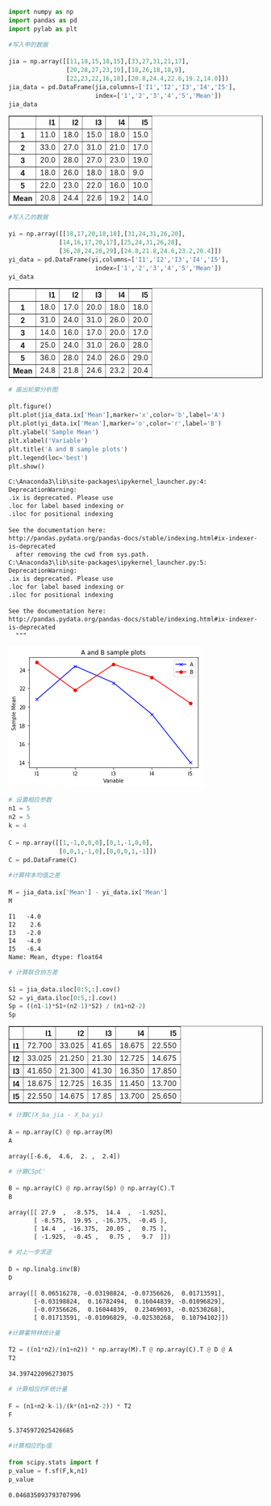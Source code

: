 

```python
import numpy as np
import pandas as pd
import pylab as plt
```


```python
#写入甲的数据

jia = np.array([[11,18,15,18,15],[33,27,31,21,17],
                [20,28,27,23,19],[18,26,18,18,9],
                [22,23,22,16,10],[20.8,24.4,22.6,19.2,14.0]])
jia_data = pd.DataFrame(jia,columns=['I1','I2','I3','I4','I5'],
                        index=['1','2','3','4','5','Mean'])
jia_data
```




<div>
<style>
    .dataframe thead tr:only-child th {
        text-align: right;
    }

    .dataframe thead th {
        text-align: left;
    }

    .dataframe tbody tr th {
        vertical-align: top;
    }
</style>
<table border="1" class="dataframe">
  <thead>
    <tr style="text-align: right;">
      <th></th>
      <th>I1</th>
      <th>I2</th>
      <th>I3</th>
      <th>I4</th>
      <th>I5</th>
    </tr>
  </thead>
  <tbody>
    <tr>
      <th>1</th>
      <td>11.0</td>
      <td>18.0</td>
      <td>15.0</td>
      <td>18.0</td>
      <td>15.0</td>
    </tr>
    <tr>
      <th>2</th>
      <td>33.0</td>
      <td>27.0</td>
      <td>31.0</td>
      <td>21.0</td>
      <td>17.0</td>
    </tr>
    <tr>
      <th>3</th>
      <td>20.0</td>
      <td>28.0</td>
      <td>27.0</td>
      <td>23.0</td>
      <td>19.0</td>
    </tr>
    <tr>
      <th>4</th>
      <td>18.0</td>
      <td>26.0</td>
      <td>18.0</td>
      <td>18.0</td>
      <td>9.0</td>
    </tr>
    <tr>
      <th>5</th>
      <td>22.0</td>
      <td>23.0</td>
      <td>22.0</td>
      <td>16.0</td>
      <td>10.0</td>
    </tr>
    <tr>
      <th>Mean</th>
      <td>20.8</td>
      <td>24.4</td>
      <td>22.6</td>
      <td>19.2</td>
      <td>14.0</td>
    </tr>
  </tbody>
</table>
</div>




```python
#写入乙的数据

yi = np.array([[18,17,20,18,18],[31,24,31,26,20],
              [14,16,17,20,17],[25,24,31,26,28],
              [36,28,24,26,29],[24.8,21.8,24.6,23.2,20.4]])
yi_data = pd.DataFrame(yi,columns=['I1','I2','I3','I4','I5'],
                        index=['1','2','3','4','5','Mean'])
yi_data
```




<div>
<style>
    .dataframe thead tr:only-child th {
        text-align: right;
    }

    .dataframe thead th {
        text-align: left;
    }

    .dataframe tbody tr th {
        vertical-align: top;
    }
</style>
<table border="1" class="dataframe">
  <thead>
    <tr style="text-align: right;">
      <th></th>
      <th>I1</th>
      <th>I2</th>
      <th>I3</th>
      <th>I4</th>
      <th>I5</th>
    </tr>
  </thead>
  <tbody>
    <tr>
      <th>1</th>
      <td>18.0</td>
      <td>17.0</td>
      <td>20.0</td>
      <td>18.0</td>
      <td>18.0</td>
    </tr>
    <tr>
      <th>2</th>
      <td>31.0</td>
      <td>24.0</td>
      <td>31.0</td>
      <td>26.0</td>
      <td>20.0</td>
    </tr>
    <tr>
      <th>3</th>
      <td>14.0</td>
      <td>16.0</td>
      <td>17.0</td>
      <td>20.0</td>
      <td>17.0</td>
    </tr>
    <tr>
      <th>4</th>
      <td>25.0</td>
      <td>24.0</td>
      <td>31.0</td>
      <td>26.0</td>
      <td>28.0</td>
    </tr>
    <tr>
      <th>5</th>
      <td>36.0</td>
      <td>28.0</td>
      <td>24.0</td>
      <td>26.0</td>
      <td>29.0</td>
    </tr>
    <tr>
      <th>Mean</th>
      <td>24.8</td>
      <td>21.8</td>
      <td>24.6</td>
      <td>23.2</td>
      <td>20.4</td>
    </tr>
  </tbody>
</table>
</div>




```python
# 画出轮廓分析图

plt.figure()
plt.plot(jia_data.ix['Mean'],marker='x',color='b',label='A')
plt.plot(yi_data.ix['Mean'],marker='o',color='r',label='B')
plt.ylabel('Sample Mean')
plt.xlabel('Variable')
plt.title('A and B sample plots')
plt.legend(loc='best')
plt.show()
```

    C:\Anaconda3\lib\site-packages\ipykernel_launcher.py:4: DeprecationWarning: 
    .ix is deprecated. Please use
    .loc for label based indexing or
    .iloc for positional indexing
    
    See the documentation here:
    http://pandas.pydata.org/pandas-docs/stable/indexing.html#ix-indexer-is-deprecated
      after removing the cwd from sys.path.
    C:\Anaconda3\lib\site-packages\ipykernel_launcher.py:5: DeprecationWarning: 
    .ix is deprecated. Please use
    .loc for label based indexing or
    .iloc for positional indexing
    
    See the documentation here:
    http://pandas.pydata.org/pandas-docs/stable/indexing.html#ix-indexer-is-deprecated
      """
    


![png](output_3_1.png)



```python
# 设置相应参数
n1 = 5
n2 = 5
k = 4

C = np.array([[1,-1,0,0,0],[0,1,-1,0,0],
              [0,0,1,-1,0],[0,0,0,1,-1]])
C = pd.DataFrame(C)
```


```python
#计算样本均值之差

M = jia_data.ix['Mean'] - yi_data.ix['Mean']
M
```




    I1   -4.0
    I2    2.6
    I3   -2.0
    I4   -4.0
    I5   -6.4
    Name: Mean, dtype: float64




```python
# 计算联合协方差

S1 = jia_data.iloc[0:5,:].cov()
S2 = yi_data.iloc[0:5,:].cov()
Sp = ((n1-1)*S1+(n2-1)*S2) / (n1+n2-2)
Sp
```




<div>
<style>
    .dataframe thead tr:only-child th {
        text-align: right;
    }

    .dataframe thead th {
        text-align: left;
    }

    .dataframe tbody tr th {
        vertical-align: top;
    }
</style>
<table border="1" class="dataframe">
  <thead>
    <tr style="text-align: right;">
      <th></th>
      <th>I1</th>
      <th>I2</th>
      <th>I3</th>
      <th>I4</th>
      <th>I5</th>
    </tr>
  </thead>
  <tbody>
    <tr>
      <th>I1</th>
      <td>72.700</td>
      <td>33.025</td>
      <td>41.65</td>
      <td>18.675</td>
      <td>22.550</td>
    </tr>
    <tr>
      <th>I2</th>
      <td>33.025</td>
      <td>21.250</td>
      <td>21.30</td>
      <td>12.725</td>
      <td>14.675</td>
    </tr>
    <tr>
      <th>I3</th>
      <td>41.650</td>
      <td>21.300</td>
      <td>41.30</td>
      <td>16.350</td>
      <td>17.850</td>
    </tr>
    <tr>
      <th>I4</th>
      <td>18.675</td>
      <td>12.725</td>
      <td>16.35</td>
      <td>11.450</td>
      <td>13.700</td>
    </tr>
    <tr>
      <th>I5</th>
      <td>22.550</td>
      <td>14.675</td>
      <td>17.85</td>
      <td>13.700</td>
      <td>25.650</td>
    </tr>
  </tbody>
</table>
</div>




```python
# 计算C(X_ba_jia - X_ba_yi)

A = np.array(C) @ np.array(M)
A
```




    array([-6.6,  4.6,  2. ,  2.4])




```python
# 计算CSpC'

B = np.array(C) @ np.array(Sp) @ np.array(C).T 
B
```




    array([[ 27.9  ,  -8.575,  14.4  ,  -1.925],
           [ -8.575,  19.95 , -16.375,  -0.45 ],
           [ 14.4  , -16.375,  20.05 ,   0.75 ],
           [ -1.925,  -0.45 ,   0.75 ,   9.7  ]])




```python
# 对上一步求逆

D = np.linalg.inv(B)
D
```




    array([[ 0.06516278, -0.03198824, -0.07356626,  0.01713591],
           [-0.03198824,  0.16782494,  0.16044839, -0.01096829],
           [-0.07356626,  0.16044839,  0.23469693, -0.02530268],
           [ 0.01713591, -0.01096829, -0.02530268,  0.10794102]])




```python
#计算霍特林统计量

T2 = ((n1*n2)/(n1+n2)) * np.array(M).T @ np.array(C).T @ D @ A
T2
```




    34.397422096273075




```python
# 计算相应的F统计量

F = (n1+n2-k-1)/(k*(n1+n2-2)) * T2
F
```




    5.3745972025426685




```python
#计算相应的p值

from scipy.stats import f
p_value = f.sf(F,k,n1)
p_value
```




    0.046835093793707996



